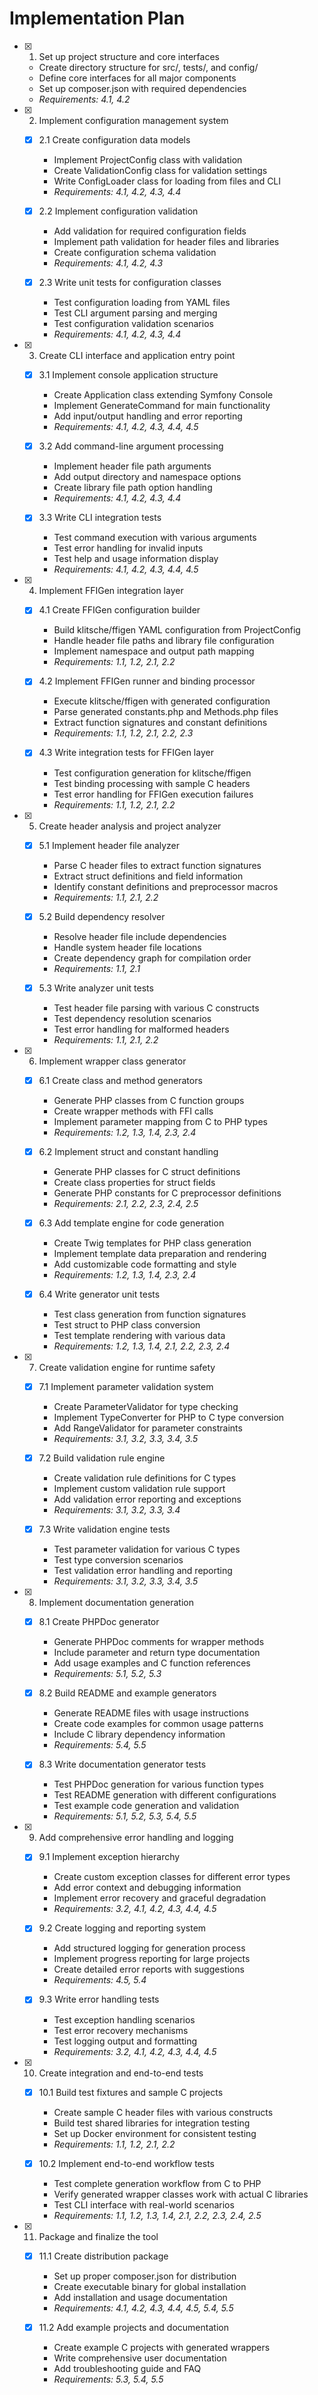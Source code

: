 # Implementation Plan

- [x] 1. Set up project structure and core interfaces
  - Create directory structure for src/, tests/, and config/
  - Define core interfaces for all major components
  - Set up composer.json with required dependencies
  - _Requirements: 4.1, 4.2_

- [x] 2. Implement configuration management system
  - [x] 2.1 Create configuration data models
    - Implement ProjectConfig class with validation
    - Create ValidationConfig class for validation settings
    - Write ConfigLoader class for loading from files and CLI
    - _Requirements: 4.1, 4.2, 4.3, 4.4_

  - [x] 2.2 Implement configuration validation
    - Add validation for required configuration fields
    - Implement path validation for header files and libraries
    - Create configuration schema validation
    - _Requirements: 4.1, 4.2, 4.3_

  - [x] 2.3 Write unit tests for configuration classes
    - Test configuration loading from YAML files
    - Test CLI argument parsing and merging
    - Test configuration validation scenarios
    - _Requirements: 4.1, 4.2, 4.3, 4.4_

- [x] 3. Create CLI interface and application entry point
  - [x] 3.1 Implement console application structure
    - Create Application class extending Symfony Console
    - Implement GenerateCommand for main functionality
    - Add input/output handling and error reporting
    - _Requirements: 4.1, 4.2, 4.3, 4.4, 4.5_

  - [x] 3.2 Add command-line argument processing
    - Implement header file path arguments
    - Add output directory and namespace options
    - Create library file path option handling
    - _Requirements: 4.1, 4.2, 4.3, 4.4_

  - [x] 3.3 Write CLI integration tests
    - Test command execution with various arguments
    - Test error handling for invalid inputs
    - Test help and usage information display
    - _Requirements: 4.1, 4.2, 4.3, 4.4, 4.5_

- [x] 4. Implement FFIGen integration layer
  - [x] 4.1 Create FFIGen configuration builder
    - Build klitsche/ffigen YAML configuration from ProjectConfig
    - Handle header file paths and library file configuration
    - Implement namespace and output path mapping
    - _Requirements: 1.1, 1.2, 2.1, 2.2_

  - [x] 4.2 Implement FFIGen runner and binding processor
    - Execute klitsche/ffigen with generated configuration
    - Parse generated constants.php and Methods.php files
    - Extract function signatures and constant definitions
    - _Requirements: 1.1, 1.2, 2.1, 2.2, 2.3_

  - [x] 4.3 Write integration tests for FFIGen layer
    - Test configuration generation for klitsche/ffigen
    - Test binding processing with sample C headers
    - Test error handling for FFIGen execution failures
    - _Requirements: 1.1, 1.2, 2.1, 2.2_

- [x] 5. Create header analysis and project analyzer
  - [x] 5.1 Implement header file analyzer
    - Parse C header files to extract function signatures
    - Extract struct definitions and field information
    - Identify constant definitions and preprocessor macros
    - _Requirements: 1.1, 2.1, 2.2_

  - [x] 5.2 Build dependency resolver
    - Resolve header file include dependencies
    - Handle system header file locations
    - Create dependency graph for compilation order
    - _Requirements: 1.1, 2.1_

  - [x] 5.3 Write analyzer unit tests
    - Test header file parsing with various C constructs
    - Test dependency resolution scenarios
    - Test error handling for malformed headers
    - _Requirements: 1.1, 2.1, 2.2_

- [x] 6. Implement wrapper class generator
  - [x] 6.1 Create class and method generators
    - Generate PHP classes from C function groups
    - Create wrapper methods with FFI calls
    - Implement parameter mapping from C to PHP types
    - _Requirements: 1.2, 1.3, 1.4, 2.3, 2.4_

  - [x] 6.2 Implement struct and constant handling
    - Generate PHP classes for C struct definitions
    - Create class properties for struct fields
    - Generate PHP constants for C preprocessor definitions
    - _Requirements: 2.1, 2.2, 2.3, 2.4, 2.5_

  - [x] 6.3 Add template engine for code generation
    - Create Twig templates for PHP class generation
    - Implement template data preparation and rendering
    - Add customizable code formatting and style
    - _Requirements: 1.2, 1.3, 1.4, 2.3, 2.4_

  - [x] 6.4 Write generator unit tests
    - Test class generation from function signatures
    - Test struct to PHP class conversion
    - Test template rendering with various data
    - _Requirements: 1.2, 1.3, 1.4, 2.1, 2.2, 2.3, 2.4_

- [x] 7. Create validation engine for runtime safety
  - [x] 7.1 Implement parameter validation system
    - Create ParameterValidator for type checking
    - Implement TypeConverter for PHP to C type conversion
    - Add RangeValidator for parameter constraints
    - _Requirements: 3.1, 3.2, 3.3, 3.4, 3.5_

  - [x] 7.2 Build validation rule engine
    - Create validation rule definitions for C types
    - Implement custom validation rule support
    - Add validation error reporting and exceptions
    - _Requirements: 3.1, 3.2, 3.3, 3.4_

  - [x] 7.3 Write validation engine tests
    - Test parameter validation for various C types
    - Test type conversion scenarios
    - Test validation error handling and reporting
    - _Requirements: 3.1, 3.2, 3.3, 3.4, 3.5_

- [x] 8. Implement documentation generation
  - [x] 8.1 Create PHPDoc generator
    - Generate PHPDoc comments for wrapper methods
    - Include parameter and return type documentation
    - Add usage examples and C function references
    - _Requirements: 5.1, 5.2, 5.3_

  - [x] 8.2 Build README and example generators
    - Generate README files with usage instructions
    - Create code examples for common usage patterns
    - Include C library dependency information
    - _Requirements: 5.4, 5.5_

  - [x] 8.3 Write documentation generator tests
    - Test PHPDoc generation for various function types
    - Test README generation with different configurations
    - Test example code generation and validation
    - _Requirements: 5.1, 5.2, 5.3, 5.4, 5.5_

- [x] 9. Add comprehensive error handling and logging
  - [x] 9.1 Implement exception hierarchy
    - Create custom exception classes for different error types
    - Add error context and debugging information
    - Implement error recovery and graceful degradation
    - _Requirements: 3.2, 4.1, 4.2, 4.3, 4.4, 4.5_

  - [x] 9.2 Create logging and reporting system
    - Add structured logging for generation process
    - Implement progress reporting for large projects
    - Create detailed error reports with suggestions
    - _Requirements: 4.5, 5.4_

  - [x] 9.3 Write error handling tests
    - Test exception handling scenarios
    - Test error recovery mechanisms
    - Test logging output and formatting
    - _Requirements: 3.2, 4.1, 4.2, 4.3, 4.4, 4.5_

- [x] 10. Create integration and end-to-end tests
  - [x] 10.1 Build test fixtures and sample C projects
    - Create sample C header files with various constructs
    - Build test shared libraries for integration testing
    - Set up Docker environment for consistent testing
    - _Requirements: 1.1, 1.2, 2.1, 2.2_

  - [x] 10.2 Implement end-to-end workflow tests
    - Test complete generation workflow from C to PHP
    - Verify generated wrapper classes work with actual C libraries
    - Test CLI interface with real-world scenarios
    - _Requirements: 1.1, 1.2, 1.3, 1.4, 2.1, 2.2, 2.3, 2.4, 2.5_

- [x] 11. Package and finalize the tool
  - [x] 11.1 Create distribution package
    - Set up proper composer.json for distribution
    - Create executable binary for global installation
    - Add installation and usage documentation
    - _Requirements: 4.1, 4.2, 4.3, 4.4, 4.5, 5.4, 5.5_

  - [x] 11.2 Add example projects and documentation
    - Create example C projects with generated wrappers
    - Write comprehensive user documentation
    - Add troubleshooting guide and FAQ
    - _Requirements: 5.3, 5.4, 5.5_